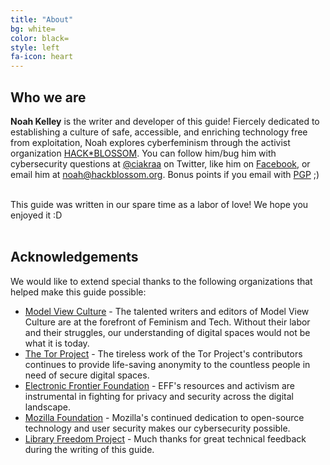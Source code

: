 ```yaml
---
title: "About"
bg: white=
color: black=
style: left
fa-icon: heart
---
```


<h2 class="text-blue">Who we are</h2>

<strong>Noah Kelley</strong> is the writer and developer of this guide! Fiercely dedicated to establishing a culture of safe, accessible, and enriching technology free from exploitation, Noah explores cyberfeminism through the activist organization <a href="http:http://hackblossom.org/">HACK*BLOSSOM</a>. You can follow him/bug him with cybersecurity questions at <a href="https://twitter.com/ciakraa">@ciakraa</a> on Twitter, like him on <a href="https://www.facebook.com/hackblossom/">Facebook</a>, or email him at <a href="mailto:noah@hackblossom.org">noah@hackblossom.org</a>. Bonus points if you email with <a href="#pgp">PGP</a> ;)

<br>
This guide was written in our spare time as a labor of love! We hope you enjoyed it :D
<br>
<br>

<h2 class="text-blue">Acknowledgements</h2>
We would like to extend special thanks to the following organizations that helped make this guide possible:
<ul>
	<li><a href="https://modelviewculture.com/">Model View Culture</a> - The talented writers and editors of Model View Culture are at the forefront of Feminism and Tech. Without their labor and their struggles, our understanding of digital spaces would not be what it is today.</li>
	<li><a href="https://www.torproject.org/">The Tor Project</a> - The tireless work of the Tor Project's contributors continues to provide life-saving anonymity to the countless people in need of secure digital spaces.</li>
	<li><a href="https://www.eff.org/">Electronic Frontier Foundation</a> - EFF's resources and activism are instrumental in fighting for privacy and security across the digital landscape.</li>
	<li><a href="https://www.mozilla.org/en-US/">Mozilla Foundation</a> - Mozilla's continued dedication to open-source technology and user security makes our cybersecurity possible.</li>
	<li><a href="https://libraryfreedomproject.org/">Library Freedom Project</a> - Much thanks for great technical feedback during the writing of this guide.</li>
</ul>
